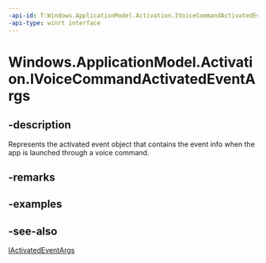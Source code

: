 ```yaml
---
-api-id: T:Windows.ApplicationModel.Activation.IVoiceCommandActivatedEventArgs
-api-type: winrt interface
---
```


<!-- Interface syntax.
public interface IVoiceCommandActivatedEventArgs : Windows.ApplicationModel.Activation.IActivatedEventArgs
-->

# Windows.ApplicationModel.Activation.IVoiceCommandActivatedEventArgs

## -description
Represents the activated event object that contains the event info when the app is launched through a voice command.

## -remarks

## -examples

## -see-also
[IActivatedEventArgs](iactivatedeventargs.md)